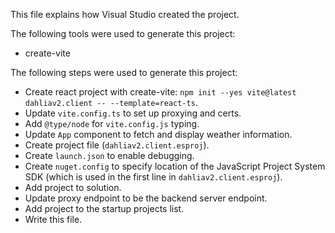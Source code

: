 This file explains how Visual Studio created the project.

The following tools were used to generate this project:
- create-vite

The following steps were used to generate this project:
- Create react project with create-vite: `npm init --yes vite@latest dahliav2.client -- --template=react-ts`.
- Update `vite.config.ts` to set up proxying and certs.
- Add `@type/node` for `vite.config.js` typing.
- Update `App` component to fetch and display weather information.
- Create project file (`dahliav2.client.esproj`).
- Create `launch.json` to enable debugging.
- Create `nuget.config` to specify location of the JavaScript Project System SDK (which is used in the first line in `dahliav2.client.esproj`).
- Add project to solution.
- Update proxy endpoint to be the backend server endpoint.
- Add project to the startup projects list.
- Write this file.
